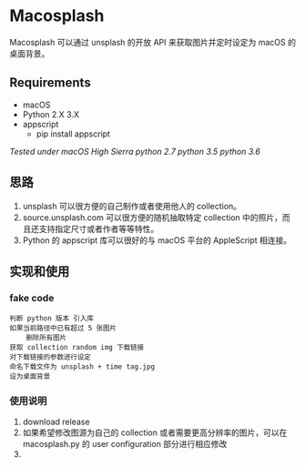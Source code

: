 # Macosplash

Macosplash 可以通过 unsplash 的开放 API 来获取图片并定时设定为 macOS 的桌面背景。

## Requirements

- macOS
- Python 2.X 3.X
- appscript
    - pip install appscript

*Tested under macOS High Sierra python 2.7 python 3.5 python 3.6*

## 思路

1. unsplash 可以很方便的自己制作或者使用他人的 collection。
2. source.unsplash.com 可以很方便的随机抽取特定 collection 中的照片，而且还支持指定尺寸或者作者等等特性。
3. Python 的 appscript 库可以很好的与 macOS 平台的 AppleScript 相连接。


## 实现和使用

### fake code

```
判断 python 版本 引入库
如果当前路径中已有超过 5 张图片
	删除所有图片
获取 collection random img 下载链接
对下载链接的参数进行设定
命名下载文件为 unsplash + time tag.jpg
设为桌面背景
```

### 使用说明

1. download release
2. 如果希望修改图源为自己的 collection 或者需要更高分辨率的图片，可以在 macosplash.py 的 user configuration 部分进行相应修改
3. ​

